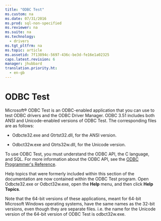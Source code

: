 ```yaml
---
title: "ODBC Test"
ms.custom: na
ms.date: 07/31/2016
ms.prod: sql-non-specified
ms.reviewer: na
ms.suite: na
ms.technology: 
  - drivers
ms.tgt_pltfrm: na
ms.topic: article
ms.assetid: 7f13894c-5697-436c-be3d-fe16e1a02325
caps.latest.revision: 6
manager: jhubbard
translation.priority.ht: 
  - en-gb
---
```

# ODBC Test
Microsoft® ODBC Test is an ODBC-enabled application that you can use to test ODBC drivers and the ODBC Driver Manager. ODBC 3.51 includes both ANSI and Unicode-enabled versions of ODBC Test. The corresponding files are as follows:  
  
-   Odbcte32.exe and Gtrtst32.dll, for the ANSI version.  
  
-   Odbct32w.exe and Gtrts32w.dll, for the Unicode version.  
  
 To use ODBC Test, you must understand the ODBC API, the C language, and SQL. For more information about the ODBC API, see the [ODBC Programmer's Reference](../content/ODBC-Programmer-s-Reference.md).  
  
 Help topics that were formerly included within this section of the documentation are now contained within the ODBC Test program. Open Odbcte32.exe or Odbct32w.exe, open the **Help** menu, and then click **Help Topics**.  
  
 Note that the 64-bit versions of these applications, meant for 64-bit Microsoft Windows operating systems, have the same names as the 32-bit versions, even though they are separate files. i.e. the name for the Unicode version of the 64-bit version of ODBC Test is odbct32w.exe.